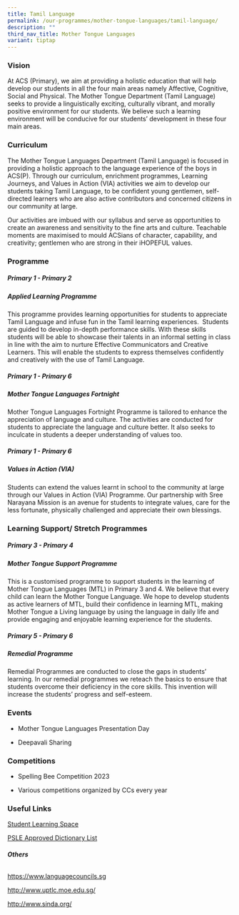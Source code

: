 ```yaml
---
title: Tamil Language
permalink: /our-programmes/mother-tongue-languages/tamil-language/
description: ""
third_nav_title: Mother Tongue Languages
variant: tiptap
---
```

<h3><strong>Vision</strong></h3>
<p>At ACS (Primary), we aim at providing a holistic education that will help
develop our students in all the four main areas namely Affective, Cognitive,
Social and Physical. The Mother Tongue Department (Tamil Language) seeks
to provide a linguistically exciting, culturally vibrant, and morally positive
environment for our students. We believe such a learning environment will
be conducive for our students’ development in these four main areas.</p>
<h3><strong>Curriculum</strong></h3>
<p>The Mother Tongue Languages Department (Tamil Language) is focused in
providing a holistic approach to the language experience of the boys in
ACS(P). Through our curriculum, enrichment programmes, Learning Journeys,
and Values in Action (VIA) activities we aim to develop our students taking
Tamil Language, to be confident young gentlemen, self-directed learners
who are also active contributors and concerned citizens in our community
at large.</p>
<p>Our activities are imbued with our syllabus and serve as opportunities
to create an awareness and sensitivity to the fine arts and culture. Teachable
moments are maximised to mould ACSians of character, capability, and creativity;
gentlemen who are strong in their iHOPEFUL values.</p>
<h3><strong>Programme</strong></h3>
<h5><strong>Primary 1 - Primary 2</strong></h5>
<h5><strong>Applied Learning Programme</strong></h5>
<p>This programme provides learning opportunities for students to appreciate
Tamil Language and infuse fun in the Tamil learning experiences.&nbsp;
Students are guided to develop in-depth performance skills. With these
skills students will be able to showcase their talents in an informal setting
in class in line with the aim to nurture Effective Communicators and Creative
Learners. This will enable the students to express themselves confidently
and creatively with the use of Tamil Language.</p>
<h5><strong>Primary 1 - Primary 6</strong></h5>
<h5><strong>Mother Tongue Languages Fortnight</strong></h5>
<p>Mother Tongue Languages Fortnight Programme is tailored to enhance the
appreciation of language and culture. The activities are conducted for
students to appreciate the language and culture better. It also seeks to
inculcate in students a deeper understanding of values too.</p>
<h5><strong>Primary 1 - Primary 6</strong></h5>
<h5><strong>Values in Action (VIA)</strong></h5>
<p>Students can extend the values learnt in school to the community at large
through our Values in Action (VIA) Programme. Our partnership with Sree
Narayana Mission is an avenue for students to integrate values, care for
the less fortunate, physically challenged and appreciate their own blessings.</p>
<h3><strong>Learning Support/ Stretch Programmes</strong></h3>
<h5><strong>Primary 3 - Primary 4</strong></h5>
<h5><strong>Mother Tongue Support Programme</strong></h5>
<p>This is a customised programme to support students in the learning of
Mother Tongue Languages (MTL) in Primary 3 and 4. We believe that every
child can learn the Mother Tongue Language. We hope to develop students
as active learners of MTL, build their confidence in learning MTL, making
Mother Tongue a Living language by using the language in daily life and
provide engaging and enjoyable learning experience for the students.</p>
<h5><strong>Primary 5 - Primary 6</strong></h5>
<h5><strong>Remedial Programme</strong></h5>
<p>Remedial Programmes are conducted to close the gaps in students’ learning.
In our remedial programmes we reteach the basics to ensure that students
overcome their deficiency in the core skills. This invention will increase
the students’ progress and self-esteem.</p>
<h3><strong>Events</strong></h3>
<ul data-tight="true" class="tight">
<li>
<p>Mother Tongue Languages Presentation Day</p>
</li>
<li>
<p>Deepavali Sharing</p>
</li>
</ul>
<h3><strong>Competitions</strong></h3>
<ul data-tight="true" class="tight">
<li>
<p>Spelling Bee Competition 2023</p>
</li>
<li>
<p>Various competitions organized by CCs every year</p>
</li>
</ul>
<h3><strong>Useful Links</strong></h3>
<p><a href="https://vle.learning.moe.edu.sg/login" rel="noopener noreferrer nofollow" target="_blank">Student Learning Space</a>
</p>
<p><a href="https://file.go.gov.sg/seab-approveddictionaries.pdf" rel="noopener noreferrer nofollow" target="_blank">PSLE Approved Dictionary List</a>
</p>
<h6><strong>Others</strong></h6>
<p></p>
<p><a href="https://www.languagecouncils.sg" rel="noopener nofollow" target="_blank">https://www.languagecouncils.sg</a>
</p>
<p><a href="http://www.uptlc.moe.edu.sg/" rel="noopener nofollow" target="_blank">http://www.uptlc.moe.edu.sg/</a>
</p>
<p><a href="http://www.sinda.org/" rel="noopener nofollow" target="_blank">http://www.sinda.org/</a>
</p>
<p></p>